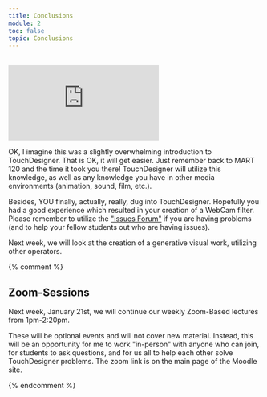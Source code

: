 ```yaml
---
title: Conclusions
module: 2
toc: false
topic: Conclusions
---
```




<br />

<div class="embed-responsive embed-responsive-16by9"><iframe class="embed-responsive-item" src="https://www.youtube.com/embed/1pSP27G_fNU" frameborder="0" allow="accelerometer; autoplay; encrypted-media; gyroscope; picture-in-picture" allowfullscreen></iframe></div>


OK, I imagine this was a slightly overwhelming introduction to TouchDesigner. That is OK, it will get easier. Just remember back to MART 120 and the time it took you there! TouchDesigner will utilize this knowledge, as well as any knowledge you have in other media environments (animation, sound, film, etc.).

Besides, YOU finally, actually, really, dug into TouchDesigner. Hopefully you had a good experience which resulted in your creation of a WebCam filter. Please remember to utilize the ["Issues Forum"](https://moodle.umt.edu/mod/hsuforum/view.php?id=1656989) if you are having problems (and to help your fellow students out who are having issues).

Next week, we will look at the creation of a generative visual work, utilizing other operators.


{% comment %}



## Zoom-Sessions

Next week, January 21st, we will continue our weekly Zoom-Based lectures from 1pm-2:20pm.

These will be optional events and will not cover new material. Instead, this will be an opportunity for me to work "in-person" with anyone who can join, for students to ask questions, and for us all to help each other solve TouchDesigner problems. The zoom link is on the main page of the Moodle site.


{% endcomment %}
